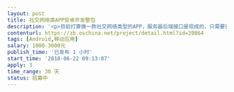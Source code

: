 ```yaml
---                
layout: post       
title: 社交网络类APP安卓开发整包           
description: '<p>目前打算做一款社交网络类型的APP，服务器后端接口是现成的，只需要安卓开发，完成整个APP的开发并最终上线，更倾向于个人开发者.</p><p><br></p><ol><li>目前，暂时只考虑做安卓版本</li><li>需要提供项目核心成员的个人简历，特别是工作经历，要求三年以上安卓APP开发经验</li><li>需要开发人员协调完成接口的连通测试，协议才算正式开始</li><li>时间要求在两到三周，验证测试一周，需要一个月内完成</li></ol><p><br></p><p>接口文档和设计说明请参阅：</p><p>http://note.youdao.com/noteshare?id=88ea2a9eb914b474063c8be34aec79fd</p>'     
contenturl: https://zb.oschina.net/project/detail.html?id=20864      
tags: [Android,移动应用]            
salary: 1000-3000元          
publish_time: '已发布 1 小时'         
start_time: '2018-06-22 09:13:07'           
apply: 3                   
time_range: 30 天              
status: 招募中                  
---                 
```

